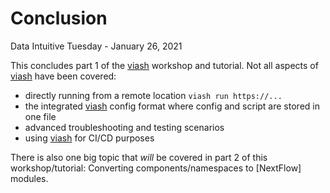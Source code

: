 Conclusion
================
Data Intuitive
Tuesday - January 26, 2021

This concludes part 1 of the
[viash](https://github.com/data-intuitive/viash) workshop and tutorial.
Not all aspects of [viash](https://github.com/data-intuitive/viash) have
been covered:

  - directly running from a remote location `viash run https://...`
  - the integrated [viash](https://github.com/data-intuitive/viash)
    config format where config and script are stored in one file
  - advanced troubleshooting and testing scenarios
  - using [viash](https://github.com/data-intuitive/viash) for CI/CD
    purposes

There is also one big topic that *will* be covered in part 2 of this
workshop/tutorial: Converting components/namespaces to \[NextFlow\]
modules.

